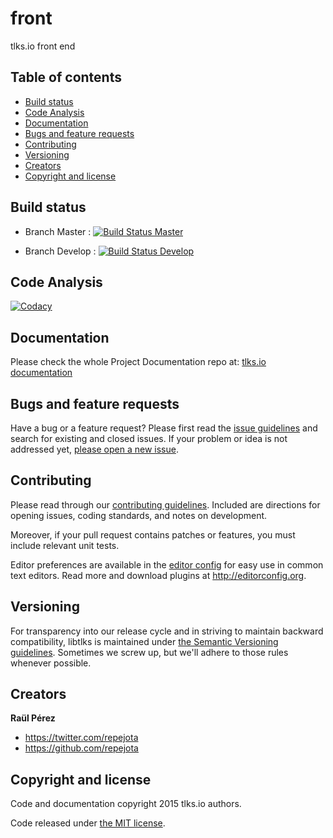 front
=====

tlks.io front end

## Table of contents

- [Build status](#build-status)
- [Code Analysis](#code-analysis)
- [Documentation](#documentation)
- [Bugs and feature requests](#bugs-and-feature-requests)
- [Contributing](#contributing)
- [Versioning](#versioning)
- [Creators](#creators)
- [Copyright and license](#copyright-and-license)

## Build status

* Branch Master : [![Build Status Master](https://travis-ci.org/tlksio/front.svg?branch=master)](https://travis-ci.org/tlksio/front)

* Branch Develop : [![Build Status Develop](https://travis-ci.org/tlksio/front.svg?branch=develop)](https://travis-ci.org/tlksio/front)

## Code Analysis

[![Codacy](https://img.shields.io/codacy/e27821fb6289410b8f58338c7e0bc686.svg?style=flat-square)]()

## Documentation

Please check the whole Project Documentation repo at:
[tlks.io documentation](https://github.com/tlksio/docs)

## Bugs and feature requests

Have a bug or a feature request? Please first read the
[issue guidelines](https://github.com/tlksio/front/blob/master/CONTRIBUTING.md#using-the-issue-tracker)
and search for existing and closed issues. If your problem or idea is not
addressed yet,
[please open a new issue](https://github.com/tlksio/front/issues/new).

## Contributing

Please read through our
[contributing guidelines](https://github.com/tlksio/front/blob/master/CONTRIBUTING.md).
Included are directions for opening issues, coding standards, and notes on
development.

Moreover, if your pull request contains patches or features, you must include
relevant unit tests.

Editor preferences are available in the
[editor config](https://github.com/tlksio/libtlks/blob/master/.editorconfig)
for easy use in common text editors. Read more and download plugins at
<http://editorconfig.org>.

## Versioning

For transparency into our release cycle and in striving to maintain backward
compatibility, libtlks is maintained under
[the Semantic Versioning guidelines](http://semver.org/). Sometimes we screw
up, but we'll adhere to those rules whenever possible.

## Creators

**Raül Pérez**

- <https://twitter.com/repejota>
- <https://github.com/repejota>

## Copyright and license

Code and documentation copyright 2015 tlks.io authors.

Code released under
[the MIT license](https://github.com/tlksio/front/blob/master/LICENSE).
